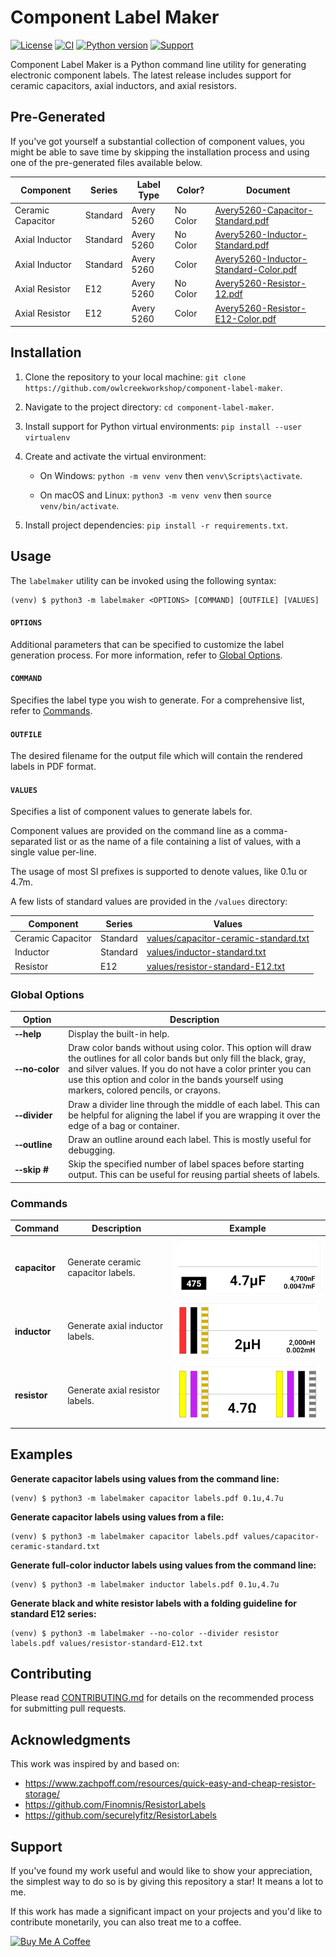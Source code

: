 
# Component Label Maker

[![License][repo_license_img]][repo_license_url]
[![CI](https://github.com/owlcreekworkshop/component-label-maker/actions/workflows/ci.yml/badge.svg)](https://github.com/owlcreekworkshop/component-label-maker/actions/workflows/ci.yml)
[![Python version][python_version_img]][python_url]
[![Support][support_img]][support_url]

Component Label Maker is a Python command line utility for generating electronic component labels. The latest release includes support for ceramic capacitors, axial inductors, and axial resistors.

## Pre-Generated

If you've got yourself a substantial collection of component values, you might be able to save time by skipping the installation process and using one of the pre-generated files available below.

| Component          | Series   | Label Type | Color?   | Document
|--------------------|--------- |----------|------------|---------
| Ceramic Capacitor  | Standard | Avery 5260 | No Color | [Avery5260-Capacitor-Standard.pdf](pdfs/Avery5260-Capacitor-Standard.pdf)
| Axial Inductor     | Standard | Avery 5260 | No Color | [Avery5260-Inductor-Standard.pdf](pdfs/Avery5260-Inductor-Standard.pdf)
| Axial Inductor     | Standard | Avery 5260 | Color    | [Avery5260-Inductor-Standard-Color.pdf](pdfs/Avery5260-Inductor-Standard-Color.pdf)
| Axial Resistor     | E12      | Avery 5260 | No Color | [Avery5260-Resistor-12.pdf](pdfs/Avery5260-Resistor-E12.pdf)
| Axial Resistor     | E12      | Avery 5260 | Color    | [Avery5260-Resistor-E12-Color.pdf](pdfs/Avery5260-Resistor-E12-Color.pdf)

## Installation

  1. Clone the repository to your local machine: `git clone https://github.com/owlcreekworkshop/component-label-maker`.
  
  2. Navigate to the project directory: `cd component-label-maker`.
 
  3. Install support for Python virtual environments: `pip install --user virtualenv`

  4. Create and activate the virtual environment: 

     - On Windows: `python -m venv venv` then `venv\Scripts\activate`.

     - On macOS and Linux: `python3 -m venv venv` then `source venv/bin/activate`.

  5. Install project dependencies: `pip install -r requirements.txt`.

## Usage

The `labelmaker` utility can be invoked using the following syntax:

    (venv) $ python3 -m labelmaker <OPTIONS> [COMMAND] [OUTFILE] [VALUES]

#### `OPTIONS`

Additional parameters that can be specified to customize the label generation process. For more information, refer to [Global Options](#global-options).

#### `COMMAND`

Specifies the label type you wish to generate. For a comprehensive list, refer to  [Commands](#commands).

#### `OUTFILE`

The desired filename for the output file which will contain the rendered labels in PDF format.

#### `VALUES`

Specifies a list of component values to generate labels for. 

Component values are provided on the command line as a comma-separated list or as the name of a file containing a list of values, with a single value per-line.

The usage of most SI prefixes is supported to denote values, like 0.1u or 4.7m.

A few lists of standard values are provided in the `/values` directory:

| Component         | Series   | Values
|-------------------|----------|--------
| Ceramic Capacitor | Standard | [values/capacitor-ceramic-standard.txt](values/capacitor-ceramic-standard.txt)
| Inductor          | Standard | [values/inductor-standard.txt](values/inductor-standard.txt)
| Resistor          | E12      | [values/resistor-standard-E12.txt](values/resistor-standard-E12.txt)

### Global Options

| Option                                 | Description
|----------------------------------------|----
| **&#x2011;&#x2011;help**               | Display the built-in help.
| **&#x2011;&#x2011;no&#x2011;color**    | Draw color bands without using color. This option will draw the outlines for all color bands but only fill the black, gray, and silver values. If you do not have a color printer you can use this option and color in the bands yourself using markers, colored pencils, or crayons.
| **&#x2011;&#x2011;divider**            | Draw a divider line through the middle of each label. This can be helpful for aligning the label if you are wrapping it over the edge of a bag or container.
| **&#x2011;&#x2011;outline**            | Draw an outline around each label. This is mostly useful for debugging.
| **&#x2011;&#x2011;skip #**             | Skip the specified number of label spaces before starting output. This can be useful for reusing partial sheets of labels.

### Commands

| Command       | Description                        | Example
|---------------|------------------------------------|--
| **capacitor** | Generate ceramic capacitor labels. | ![Example Ceramic Capacitor Label](docs/images/label-ceramic-capacitor.png)
| **inductor**  | Generate axial inductor labels.    | ![Example Inductor Label](docs/images//label-inductor-color.png)
| **resistor**  | Generate axial resistor labels.    | ![Example Resistor Label](docs/images//label-resistor-color.png)

## Examples

**Generate capacitor labels using values from the command line:**

    (venv) $ python3 -m labelmaker capacitor labels.pdf 0.1u,4.7u

**Generate capacitor labels using values from a file:**

    (venv) $ python3 -m labelmaker capacitor labels.pdf values/capacitor-ceramic-standard.txt

**Generate full-color inductor labels using values from the command line:**

    (venv) $ python3 -m labelmaker inductor labels.pdf 0.1u,4.7u

**Generate black and white resistor labels with a folding guideline for standard E12 series:**

    (venv) $ python3 -m labelmaker --no-color --divider resistor labels.pdf values/resistor-standard-E12.txt

## Contributing

Please read [CONTRIBUTING.md](CONTRIBUTING.md) for details on the recommended process for submitting pull requests.

## Acknowledgments

This work was inspired by and based on:

 * https://www.zachpoff.com/resources/quick-easy-and-cheap-resistor-storage/
 * https://github.com/Finomnis/ResistorLabels
 * https://github.com/securelyfitz/ResistorLabels

## Support

If you've found my work useful and would like to show your appreciation, the simplest way to do so is by giving this repository a star! It means a lot to me.

If this work has made a significant impact on your projects and you'd like to contribute monetarily, you can also treat me to a coffee.

<a href="https://www.buymeacoffee.com/owlcreekworkshop" target="_blank">
    <img src="https://cdn.buymeacoffee.com/buttons/v2/default-yellow.png" alt="Buy Me A Coffee" height="60" width="217">
</a>

[python_url]: https://www.python.org/downloads/
[repo_license_url]: LICENSE
[repo_url]: https://github.com/owlcreekworkshop/component-label-maker
[checks_url]: https://github.com/owlcreekworkshop/component-label-maker/actions

[support_url]: https://www.buymeacoffee.com/owlcreekworkshop

[python_version_img]: https://badgen.net/static/Python/3.9,3.10,3.11?list
[repo_license_img]: https://badgen.net/static/License/MIT/red
[support_img]: https://badgen.net/static/Support/Buy%20Me%20a%20Coffee/yellow?icon=buymeacoffee&label
[checks_img]: https://badgen.net/github/checks/owlcreekworkshop/component-label-maker
